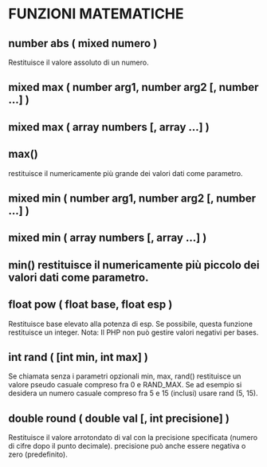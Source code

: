 # FUNZIONI MATEMATICHE

## number abs ( mixed numero )
Restituisce il valore assoluto di un numero.

## mixed max ( number arg1, number arg2 [, number ...] )

## mixed max ( array numbers [, array ...] )

## max() 
restituisce il numericamente più grande dei valori dati come parametro.

## mixed min ( number arg1, number arg2 [, number ...] )

## mixed min ( array numbers [, array ...] )

## min() restituisce il numericamente più piccolo dei valori dati come parametro.

## float pow ( float base, float esp )

Restituisce base elevato alla potenza di esp. Se possibile, questa funzione restituisce un integer.
Nota: Il PHP non può gestire valori negativi per bases.

## int rand ( [int min, int max] )

Se chiamata senza i parametri opzionali min, max, rand() restituisce un valore pseudo casuale
compreso fra 0 e RAND_MAX. Se ad esempio si desidera un numero casuale compreso fra 5 e 15
(inclusi) usare rand (5, 15).

## double round ( double val [, int precisione] )
Restituisce il valore arrotondato di val con la precisione specificata (numero di cifre dopo il punto
decimale). precisione può anche essere negativa o zero (predefinito).